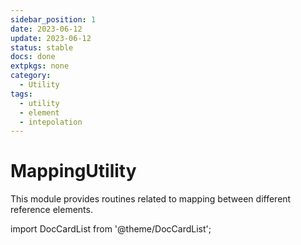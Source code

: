 ```yaml
---
sidebar_position: 1
date: 2023-06-12 
update: 2023-06-12  
status: stable 
docs: done
extpkgs: none
category: 
  - Utility
tags:
  - utility
  - element
  - intepolation
---
```


# MappingUtility

This module provides routines related to mapping between different reference elements.

import DocCardList from '@theme/DocCardList';

<DocCardList />
